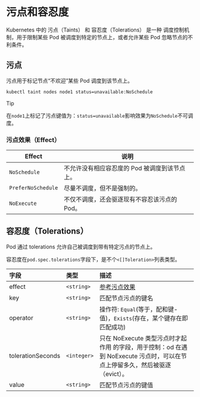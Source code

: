 # 污点和容忍度

Kubernetes 中的 污点（Taints） 和 容忍度（Tolerations） 是一种 调度控制机制，用于限制某些 Pod 被调度到特定的节点上，或者允许某些 Pod 忽略节点的不利条件。

## 污点

污点用于标记节点“不欢迎”某些 Pod 调度到该节点上。

```bash
kubectl taint nodes node1 status=unavailable:NoSchedule
```

> [!TIP]
> 在`node1`上标记了污点键值为：`status=unavailable`影响效果为`NoSchedule`不可调度。

### 污点效果（Effect）

| Effect             | 说明                        |
| ------------------ | ------------------------- |
| `NoSchedule`       | 不允许没有相应容忍度的 Pod 被调度到该节点上。 |
| `PreferNoSchedule` | 尽量不调度，但不是强制的。             |
| `NoExecute`        | 不仅不调度，还会驱逐现有不容忍该污点的 Pod。  |

## 容忍度（Tolerations）

Pod 通过 tolerations 允许自己被调度到带有特定污点的节点上。

容忍度在`pod.spec.tolerations`字段下，是不个`<[]Toleration>`列表类型。

| 字段 |   类型    | 描述                                                                           |
|:-----|:---------|:-------------------------------------------------------------------------------|
|effect|`<string>`|[参考污点效果](/kubernetes/explain/Scheduler/taints-tolerations.md#污点效果effect)|
|key|`<string>`|匹配节点污点的键名|
|operator|`<string>`|操作符: `Equal`(等于，配和键-值)，`Exists`(存在，某个键存在即匹配成功)|
|tolerationSeconds|`<integer>`|只在 NoExecute 类型污点时才起作用 的字段，用于控制：od 在遇到 NoExecute 污点时，可以在节点上停留多久，然后被驱逐（evict）。|
|value|`<string>`|匹配节点污点的键值|
